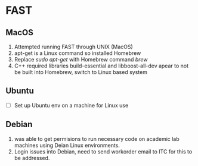 # FAST
## MacOS
1. Attempted running FAST through UNIX (MacOS)
2. apt-get is a Linux command so installed Homebrew
3. Replace _sudo apt-get_ with Homebrew command _brew_
4. C++ required libraries build-essential and libboost-all-dev apear to not be built into Homebrew, switch to Linux based system

## Ubuntu
- [ ] Set up Ubuntu env on a machine for Linux use

## Debian
1. was able to get permisions to run necessary code on academic lab machines using Deian Linux environments.
2. Login issues into Debian, need to send workorder email to ITC for this to be addressed.
